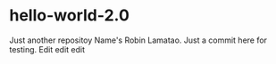 # hello-world-2.0
Just another repositoy
Name's Robin Lamatao. Just a commit here for testing.
Edit edit edit
